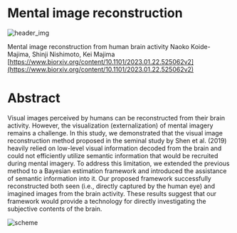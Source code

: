 # Mental image reconstruction

![header_img](https://user-images.githubusercontent.com/52347843/227773925-abe618b8-4dbc-4d43-b586-7668d881c1b8.png)

Mental image reconstruction from human brain activity
Naoko Koide-Majima, Shinji Nishimoto, Kei Majima
[https://www.biorxiv.org/content/10.1101/2023.01.22.525062v2](https://www.biorxiv.org/content/10.1101/2023.01.22.525062v2)

# Abstract
Visual images perceived by humans can be reconstructed from their brain activity. However, the visualization (externalization) of mental imagery remains a challenge. In this study, we demonstrated that the visual image reconstruction method proposed in the seminal study by Shen et al. (2019) heavily relied on low-level visual information decoded from the brain and could not efficiently utilize semantic information that would be recruited during mental imagery. To address this limitation, we extended the previous method to a Bayesian estimation framework and introduced the assistance of semantic information into it. Our proposed framework successfully reconstructed both seen (i.e., directly captured by the human eye) and imagined images from the brain activity. These results suggest that our framework would provide a technology for directly investigating the subjective contents of the brain.

![scheme](https://user-images.githubusercontent.com/52347843/227772359-b1d218d1-d895-4701-ad19-ae11569fc928.png)


